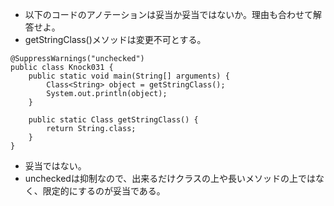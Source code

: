 - 以下のコードのアノテーションは妥当か妥当ではないか。理由も合わせて解答せよ。
- getStringClass()メソッドは変更不可とする。

```
@SuppressWarnings("unchecked")
public class Knock031 {
    public static void main(String[] arguments) {
        Class<String> object = getStringClass();
        System.out.println(object);
    }
    
    public static Class getStringClass() {
        return String.class;
    }
}
```

- 妥当ではない。
- uncheckedは抑制なので、出来るだけクラスの上や長いメソッドの上ではなく、限定的にするのが妥当である。